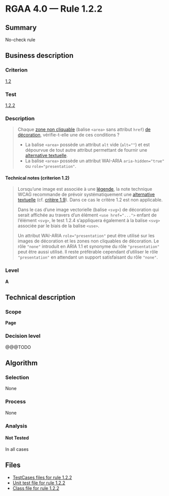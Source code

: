 # RGAA 4.0 — Rule 1.2.2

## Summary

No-check rule

## Business description

### Criterion

[1.2](https://www.numerique.gouv.fr/publications/rgaa-accessibilite/methode/criteres/#crit-1-2)

### Test

[1.2.2](https://www.numerique.gouv.fr/publications/rgaa-accessibilite/methode/criteres/#test-1-2-2)

### Description

> Chaque [zone non cliquable](https://www.numerique.gouv.fr/publications/rgaa-accessibilite/methode/glossaire/#zone-non-cliquable) (balise `<area>` sans attribut `href`) [de décoration](https://www.numerique.gouv.fr/publications/rgaa-accessibilite/methode/glossaire/#image-de-decoration), vérifie-t-elle une de ces conditions ?
> 
> * La balise `<area>` possède un attribut `alt` vide (`alt=""`) et est dépourvue de tout autre attribut permettant de fournir une [alternative textuelle](https://www.numerique.gouv.fr/publications/rgaa-accessibilite/methode/glossaire/#alternative-textuelle-image).
> * La balise `<area>` possède un attribut WAI-ARIA `aria-hidden="true"` ou `role="presentation"`.

#### Technical notes (criterion 1.2)

> Lorsqu’une image est associée à une [légende](https://www.numerique.gouv.fr/publications/rgaa-accessibilite/methode/glossaire/#legende), la note technique WCAG recommande de prévoir systématiquement une [alternative textuelle](https://www.numerique.gouv.fr/publications/rgaa-accessibilite/methode/glossaire/#alternative-textuelle-image) (cf. [critère 1.9](https://www.numerique.gouv.fr/publications/rgaa-accessibilite/methode/glossaire/#crit-1-9)). Dans ce cas le critère 1.2 est non applicable.
> 
> Dans le cas d’une image vectorielle (balise `<svg>`) de décoration qui serait affichée au travers d’un élément `<use href="...">` enfant de l’élément `<svg>`, le test 1.2.4 s’appliquera également à la balise `<svg>` associée par le biais de la balise `<use>`.
> 
> Un attribut WAI-ARIA `role="presentation"` peut être utilisé sur les images de décoration et les zones non cliquables de décoration. Le rôle `"none"` introduit en ARIA 1.1 et synonyme du rôle `"presentation"` peut être aussi utilisé. Il reste préférable cependant d’utiliser le rôle `"presentation"` en attendant un support satisfaisant du rôle `"none"`.

### Level

**A**


## Technical description

### Scope

**Page**

### Decision level

@@@TODO


## Algorithm

### Selection

None

### Process

None

### Analysis

#### Not Tested

In all cases


## Files

- [TestCases files for rule 1.2.2](https://gitlab.com/asqatasun/Asqatasun/-/tree/master/rules/rules-rgaa4.0/src/test/resources/testcases/rgaa40/Rgaa40Rule010202/)
- [Unit test file for rule 1.2.2](https://gitlab.com/asqatasun/Asqatasun/-/blob/master/rules/rules-rgaa4.0/src/test/java/org/asqatasun/rules/rgaa40/Rgaa40Rule010202Test.java)
- [Class file for rule 1.2.2](https://gitlab.com/asqatasun/Asqatasun/-/blob/master/rules/rules-rgaa4.0/src/main/java/org/asqatasun/rules/rgaa40/Rgaa40Rule010202.java)


